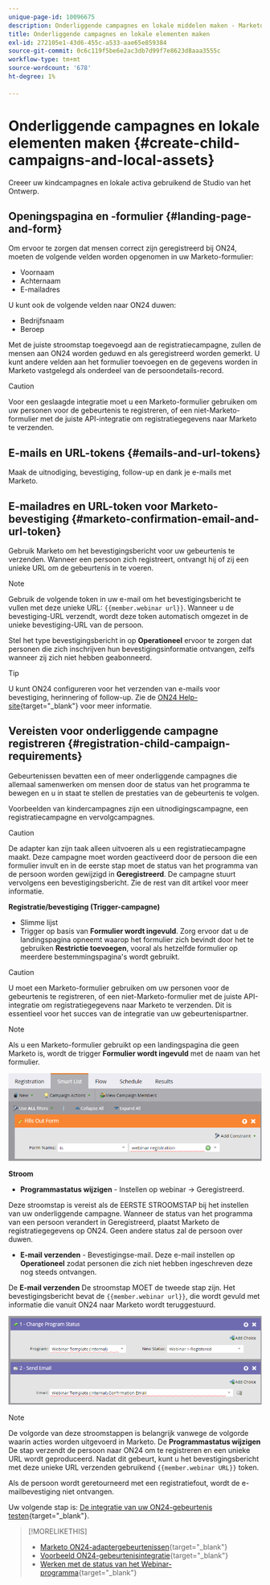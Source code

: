 ```yaml
---
unique-page-id: 10096675
description: Onderliggende campagnes en lokale middelen maken - Marketo Docs - Productdocumentatie
title: Onderliggende campagnes en lokale elementen maken
exl-id: 272105e1-43d6-455c-a533-aae65e859384
source-git-commit: 0c6c119f5be6e2ac3db7d99f7e8623d8aaa3555c
workflow-type: tm+mt
source-wordcount: '678'
ht-degree: 1%

---
```


# Onderliggende campagnes en lokale elementen maken {#create-child-campaigns-and-local-assets}

Creeer uw kindcampagnes en lokale activa gebruikend de Studio van het Ontwerp.

## Openingspagina en -formulier {#landing-page-and-form}

Om ervoor te zorgen dat mensen correct zijn geregistreerd bij ON24, moeten de volgende velden worden opgenomen in uw Marketo-formulier:

* Voornaam
* Achternaam
* E-mailadres

U kunt ook de volgende velden naar ON24 duwen:

* Bedrijfsnaam
* Beroep

Met de juiste stroomstap toegevoegd aan de registratiecampagne, zullen de mensen aan ON24 worden geduwd en als geregistreerd worden gemerkt. U kunt andere velden aan het formulier toevoegen en de gegevens worden in Marketo vastgelegd als onderdeel van de persoondetails-record.

>[!CAUTION]
>
>Voor een geslaagde integratie moet u een Marketo-formulier gebruiken om uw personen voor de gebeurtenis te registreren, of een niet-Marketo-formulier met de juiste API-integratie om registratiegegevens naar Marketo te verzenden.

## E-mails en URL-tokens {#emails-and-url-tokens}

Maak de uitnodiging, bevestiging, follow-up en dank je e-mails met Marketo.

## E-mailadres en URL-token voor Marketo-bevestiging {#marketo-confirmation-email-and-url-token}

Gebruik Marketo om het bevestigingsbericht voor uw gebeurtenis te verzenden. Wanneer een persoon zich registreert, ontvangt hij of zij een unieke URL om de gebeurtenis in te voeren.

>[!NOTE]
>
>Gebruik de volgende token in uw e-mail om het bevestigingsbericht te vullen met deze unieke URL: `{{member.webinar url}}`. Wanneer u de bevestiging-URL verzendt, wordt deze token automatisch omgezet in de unieke bevestiging-URL van de persoon.
>
>Stel het type bevestigingsbericht in op **Operationeel** ervoor te zorgen dat personen die zich inschrijven hun bevestigingsinformatie ontvangen, zelfs wanneer zij zich niet hebben geabonneerd.

>[!TIP]
>
>U kunt ON24 configureren voor het verzenden van e-mails voor bevestiging, herinnering of follow-up. Zie de [ON24 Help-site](https://www.on24.com/live-webcast-elite/){target=&quot;_blank&quot;} voor meer informatie.

## Vereisten voor onderliggende campagne registreren {#registration-child-campaign-requirements}

Gebeurtenissen bevatten een of meer onderliggende campagnes die allemaal samenwerken om mensen door de status van het programma te bewegen en u in staat te stellen de prestaties van de gebeurtenis te volgen.

Voorbeelden van kindercampagnes zijn een uitnodigingscampagne, een registratiecampagne en vervolgcampagnes.

>[!CAUTION]
>
>De adapter kan zijn taak alleen uitvoeren als u een registratiecampagne maakt. Deze campagne moet worden geactiveerd door de persoon die een formulier invult en in de eerste stap moet de status van het programma van de persoon worden gewijzigd in **Geregistreerd**. De campagne stuurt vervolgens een bevestigingsbericht. Zie de rest van dit artikel voor meer informatie.

**Registratie/bevestiging (Trigger-campagne)**

* Slimme lijst
* Trigger op basis van **Formulier wordt ingevuld**. Zorg ervoor dat u de landingspagina opneemt waarop het formulier zich bevindt door het te gebruiken **Restrictie toevoegen**, vooral als hetzelfde formulier op meerdere bestemmingspagina&#39;s wordt gebruikt.

>[!CAUTION]
>
>U moet een Marketo-formulier gebruiken om uw personen voor de gebeurtenis te registreren, of een niet-Marketo-formulier met de juiste API-integratie om registratiegegevens naar Marketo te verzenden. Dit is essentieel voor het succes van de integratie van uw gebeurtenispartner.

>[!NOTE]
>
>Als u een Marketo-formulier gebruikt op een landingspagina die geen Marketo is, wordt de trigger **Formulier wordt ingevuld** met de naam van het formulier.

![](assets/image2015-12-22-15-3a20-3a51.png)

**Stroom**

* **Programmastatus wijzigen** - Instellen op webinar -> Geregistreerd.

Deze stroomstap is vereist als de EERSTE STROOMSTAP bij het instellen van uw onderliggende campagne. Wanneer de status van het programma van een persoon verandert in Geregistreerd, plaatst Marketo de registratiegegevens op ON24. Geen andere status zal de persoon over duwen.

* **E-mail verzenden** - Bevestigingse-mail. Deze e-mail instellen op **Operationeel** zodat personen die zich niet hebben ingeschreven deze nog steeds ontvangen.

De **E-mail verzenden** De stroomstap MOET de tweede stap zijn. Het bevestigingsbericht bevat de `{{member.webinar url}}`, die wordt gevuld met informatie die vanuit ON24 naar Marketo wordt teruggestuurd.

![](assets/image2015-12-22-15-3a29-3a50.png)

>[!NOTE]
>
>De volgorde van deze stroomstappen is belangrijk vanwege de volgorde waarin acties worden uitgevoerd in Marketo. De **Programmastatus wijzigen** De stap verzendt de persoon naar ON24 om te registreren en een unieke URL wordt geproduceerd. Nadat dit gebeurt, kunt u het bevestigingsbericht met deze unieke URL verzenden gebruikend `{{member.webinar URL}}` token.
>
>Als de persoon wordt geretourneerd met een registratiefout, wordt de e-mailbevestiging niet ontvangen.

Uw volgende stap is: [De integratie van uw ON24-gebeurtenis testen](/help/marketo/product-docs/demand-generation/events/create-an-event/create-an-event-with-the-marketo-on24-adapter/test-your-on24-event-integration.md){target=&quot;_blank&quot;}.

>[!MORELIKETHIS]
>
>* [Marketo ON24-adaptergebeurtenissen](/help/marketo/product-docs/demand-generation/events/create-an-event/create-an-event-with-the-marketo-on24-adapter/understanding-marketo-on24-adapter-events.md){target=&quot;_blank&quot;}
>* [Voorbeeld ON24-gebeurtenisintegratie](/help/marketo/product-docs/demand-generation/events/create-an-event/create-an-event-with-the-marketo-on24-adapter/example-on24-event-integration.md){target=&quot;_blank&quot;}
>* [Werken met de status van het Webinar-programma](/help/marketo/product-docs/demand-generation/events/create-an-event/create-an-event-with-the-marketo-on24-adapter/understanding-webinar-program-statuses.md){target=&quot;_blank&quot;}


